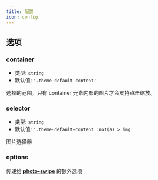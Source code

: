 ```yaml
---
title: 配置
icon: config
---
```


## 选项

### container

- 类型: `string`
- 默认值: `'.theme-default-content'`

选择的范围，只有 container 元素内部的图片才会支持点击缩放。

### selector

- 类型: `string`
- 默认值: `'.theme-default-content :not(a) > img'`

图片选择器

### options

传递给 [**photo-swipe**](http://photoswipe.com/) 的额外选项
